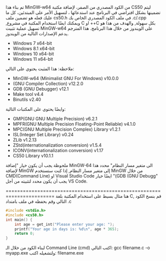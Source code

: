 تم بناء هذا MinGW-w64 من الكود المصدري من الصفر، لإضافة مكتبة CS50 ليتم تضمينها بشكل افتراضي في البرنامج عند استدعائها ، لتسهيل الأمر على المبتدئين، كل ما عليك فعله هو تضمين ملف cs50.h في  ملف الكود المصدري الخاص بك .c/.cpp ,ويمكنك ايضًا استخدام المكتبة في مشروع C او ++C بكل سهولة, والهدف من هذا هو تسهيل عملية تثبيت MinGW-w64 على الويندوز من خلال هذا البرنامج.
هذا المترجم يدعم الإصدارات التالية من الويندوز.
* Windows 7       x64-bit
* Windows 8.1    x64-bit
* Windows 10     x64-bit
* Windows 11     x64-bit

ملاحظة: هذا المثبت يحتوي على التالي:
* MinGW-w64 (Minimalist GNU For Windows) v10.0.0
* (GNU Compiler Collection) v12.2.0
* GDB (GNU Debugger) v12.1
* Make tool v4.4
* Binutils v2.40

وايضًا يحتوي على المكتبات التالية:
* GMP(GNU GNU Multiple Precision) v6.2.1
* MPFR(GNU Multiple Precision Floating-Point Reliable) v4.1.0
* MPC(GNU Multiple Precision Complex) Library v1.2.1
* ISL(Integer Set Library) v0.24
* ZLib v1.2.13
* ZStd(internationalization conversion) v1.5.4
* ICONV(internationalization conversion) v1.17
* CS50 Library v10.1.1

ملحوظة يجب أن يكون خيار "إضافة MinGW-64 الى متغير مسار النظام" محدد هذا لإضافة MinGW إلى متغير مسار النظام, إذا كنت ستستخدم MinGW من خلال CMD(Command Line) او Visual Studio Code
ايضًا خيار "(GDB (GNU Debugg" يجب أن يكون محدد لتثبيته من أجل VS Code.

=======================================================================
هنا مثال بسيط على استخدام المكتبة بلغة C, قم بنسخ الكود التالي وقم بحفظه في ملف بامتداد .c
``` c
#include <stdio.h>
#include <cs50.h>
int main() {
    int age = get_int("Please enter your age: ");
    printf("Your age in days is: %d\n", age * 365);
    return 0;
}
```
لبناء الكود من خلال الـ Command Line (cmd) اكتب التالي: gcc filename.c -o myapp.exe
ولتشغيله اكتب: filename.exe
